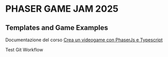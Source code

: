 # PHASER GAME JAM 2025
## Templates and Game Examples

Documentazione del corso
[Crea un videogame con PhaserJs e Typescript](https://shorturl.at/nDJW4 "https://shorturl.at/nDJW4")

Test Git Workflow